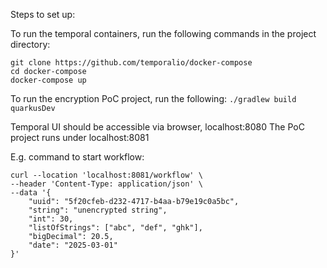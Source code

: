 Steps to set up:

To run the temporal containers, run the following commands in the project directory:
```
git clone https://github.com/temporalio/docker-compose
cd docker-compose
docker-compose up
```

To run the encryption PoC project, run the following:
`./gradlew build quarkusDev`

Temporal UI should be accessible via browser, localhost:8080
The PoC project runs under localhost:8081

E.g. command to start workflow:

```
curl --location 'localhost:8081/workflow' \
--header 'Content-Type: application/json' \
--data '{
    "uuid": "5f20cfeb-d232-4717-b4aa-b79e19c0a5bc",
    "string": "unencrypted string",
    "int": 30,
    "listOfStrings": ["abc", "def", "ghk"],
    "bigDecimal": 20.5,
    "date": "2025-03-01"
}'
```

